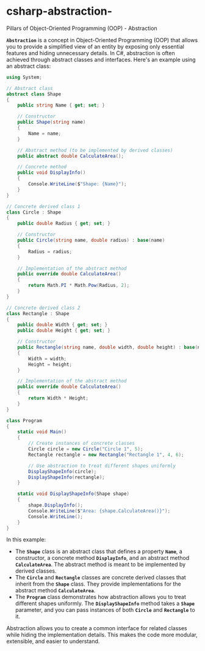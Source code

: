 # csharp-abstraction-
Pillars of Object-Oriented Programming (OOP) - Abstraction

**`Abstraction`** is a concept in Object-Oriented Programming (OOP) that allows you to provide a simplified view of an entity by exposing only essential features and hiding unnecessary details. In C#, abstraction is often achieved through abstract classes and interfaces. Here's an example using an abstract class:

```csharp
using System;

// Abstract class
abstract class Shape
{
    public string Name { get; set; }

    // Constructor
    public Shape(string name)
    {
        Name = name;
    }

    // Abstract method (to be implemented by derived classes)
    public abstract double CalculateArea();

    // Concrete method
    public void DisplayInfo()
    {
        Console.WriteLine($"Shape: {Name}");
    }
}

// Concrete derived class 1
class Circle : Shape
{
    public double Radius { get; set; }

    // Constructor
    public Circle(string name, double radius) : base(name)
    {
        Radius = radius;
    }

    // Implementation of the abstract method
    public override double CalculateArea()
    {
        return Math.PI * Math.Pow(Radius, 2);
    }
}

// Concrete derived class 2
class Rectangle : Shape
{
    public double Width { get; set; }
    public double Height { get; set; }

    // Constructor
    public Rectangle(string name, double width, double height) : base(name)
    {
        Width = width;
        Height = height;
    }

    // Implementation of the abstract method
    public override double CalculateArea()
    {
        return Width * Height;
    }
}

class Program
{
    static void Main()
    {
        // Create instances of concrete classes
        Circle circle = new Circle("Circle 1", 5);
        Rectangle rectangle = new Rectangle("Rectangle 1", 4, 6);

        // Use abstraction to treat different shapes uniformly
        DisplayShapeInfo(circle);
        DisplayShapeInfo(rectangle);
    }

    static void DisplayShapeInfo(Shape shape)
    {
        shape.DisplayInfo();
        Console.WriteLine($"Area: {shape.CalculateArea()}");
        Console.WriteLine();
    }
}
```

In this example:

* The **`Shape`** class is an abstract class that defines a property **`Name`**, a constructor, a concrete method **`DisplayInfo`**, and an abstract method **`CalculateArea`**. The abstract method is meant to be implemented by derived classes.
* The **`Circle`** and **`Rectangle`** classes are concrete derived classes that inherit from the **`Shape`** class. They provide implementations for the abstract method **`CalculateArea`**.
* The **`Program`** class demonstrates how abstraction allows you to treat different shapes uniformly. The **`DisplayShapeInfo`** method takes a **`Shape`** parameter, and you can pass instances of both **`Circle`** and **`Rectangle`** to it.

Abstraction allows you to create a common interface for related classes while hiding the implementation details. This makes the code more modular, extensible, and easier to understand.
